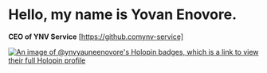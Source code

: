 # Hello, my name is Yovan Enovore.
**CEO of YNV Service**
[https://github.comynv-service]

[![An image of @ynvyauneenovore's Holopin badges, which is a link to view their full Holopin profile](https://holopin.me/ynvyauneenovore)](https://holopin.io/@ynvyauneenovore)
